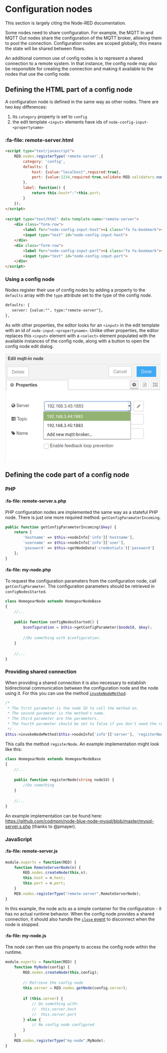 # Configuration nodes

This section is largely citing the Node-RED documentation.

Some nodes need to share configuration. For example, the MQTT In and MQTT Out nodes share the configuration of the MQTT broker, allowing them to pool the connection. Configuration nodes are scoped globally, this means the state will be shared between flows.

An additional common use of config nodes is to represent a shared connection to a remote system. In that instance, the config node may also be responsible for creating the connection and making it available to the nodes that use the config node.

## Defining the HTML part of a config node

A configuration node is defined in the same way as other nodes. There are two key differences:

1. its `category` property is set to `config`
2. the edit template `<input>` elements have ids of `node-config-input-<propertyname>`

### :fa-file: remote-server.html

```html
<script type="text/javascript">
    RED.nodes.registerType('remote-server',{
        category: 'config',
        defaults: {
            host: {value:"localhost",required:true},
            port: {value:1234,required:true,validate:RED.validators.number()},
        },
        label: function() {
            return this.host+":"+this.port;
        }
    });
</script>

<script type="text/html" data-template-name="remote-server">
    <div class="form-row">
        <label for="node-config-input-host"><i class="fa fa-bookmark"></i> Host</label>
        <input type="text" id="node-config-input-host">
    </div>
    <div class="form-row">
        <label for="node-config-input-port"><i class="fa fa-bookmark"></i> Port</label>
        <input type="text" id="node-config-input-port">
    </div>
</script>
```

### Using a config node

Nodes register their use of config nodes by adding a property to the `defaults` array with the `type` attribute set to the type of the config node.

```html
defaults: {
   server: {value:"", type:"remote-server"},
},
```

As with other properties, the editor looks for an `<input>` in the edit template with an id of `node-input-<propertyname>`. Unlike other properties, the editor replaces this `<input>` element with a `<select>` element populated with the available instances of the config node, along with a button to open the config node edit dialog.

![image-20210122004934474](images/configuration_nodes/image-20210122004934474.png)

## Defining the code part of a config node

### PHP

#### :fa-file: remote-server.s.php

PHP configuration nodes are implemented the same way as a stateful PHP node. There is just one more required method: `getConfigParamaterIncoming`.

```php
public function getConfigParameterIncoming($key) {
    return [
        'hostname' => $this->nodeInfo['info']['hostname'],
        'username' => $this->nodeInfo['info']['user'],
        'password' => $this->getNodeData('credentials')['password']
    ];
}
```

#### :fa-file: my-node.php

To request the configuration parameters from the configuration node, call `getConfigParameter`. The configuration parameters should be retrieved in `configNodesStarted`.

```php
class HomegearNode extends HomegearNodeBase
{
    //...
    
    public function configNodesStarted() {
		$configuration = $this->getConfigParameter($nodeId, $key);
        
        //Do something with $configuration.
    }
    
    //...
}
```

### Providing shared connection

When providing a shared connection it is also necessary to establish bidirectional communication between the configuration node and the node using it. For this you can use the method [`invokeNodeMethod`](https://ref.homegear.eu/php.html#HomegearNodeBaseinvokeNodeMethod):

```php
/*
 * The first parameter is the node ID to call the method on.
 * The second parameter is the method's name.
 * The third parameter are the parameters.
 * The fourth parameter should be set to false if you don't need the return value. This increases performance.
 */
$this->invokeNodeMethod($this->nodeInfo['info']['server'], 'registerNode', [self::NODE_ID], false);
```

This calls the method `registerNode`. An example implementation might look like this:

```php
class HomegearNode extends HomegearNodeBase
{
    //...
    
    public function registerNode(string nodeId) {
        //Do something
    }
    
    //...
}
```

An example implementation can be found here:  https://github.com/codmpm/node-blue-node-mysql/blob/master/mysql-server.s.php (thanks to @pmayer).

### JavaScript

#### :fa-file: remote-server.js

```javascript
module.exports = function(RED) {
    function RemoteServerNode(n) {
        RED.nodes.createNode(this,n);
        this.host = n.host;
        this.port = n.port;
    }
    RED.nodes.registerType("remote-server",RemoteServerNode);
}
```

In this example, the node acts as a simple container for the configuration - it has no actual runtime behavior. When the config node provides a shared connection, it should also handle the [`close` event](https://doc.node-blue.com/creating_nodes/javascript_code_files/#closing-the-node) to disconnect when the node is stopped.

#### :fa-file: my-node.js

The node can then use this property to access the config node within the runtime.

```javascript
module.exports = function(RED) {
    function MyNode(config) {
        RED.nodes.createNode(this,config);

        // Retrieve the config node
        this.server = RED.nodes.getNode(config.server);

        if (this.server) {
            // Do something with:
            //  this.server.host
            //  this.server.port
        } else {
            // No config node configured
        }
    }
    RED.nodes.registerType("my-node",MyNode);
}
```

